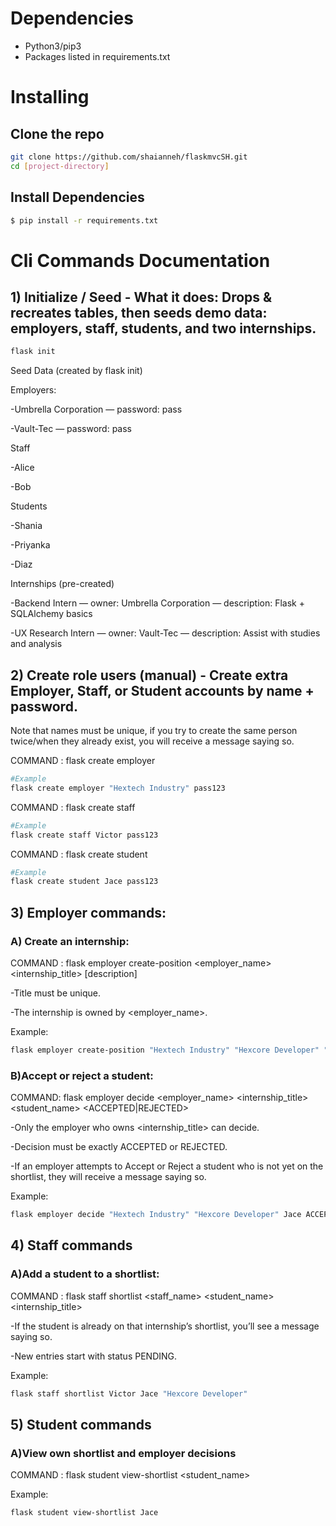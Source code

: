 
# Dependencies
* Python3/pip3
* Packages listed in requirements.txt

# Installing 

## Clone the repo

```bash
git clone https://github.com/shaianneh/flaskmvcSH.git
cd [project-directory]
```
## Install Dependencies

```bash
$ pip install -r requirements.txt
```

# Cli Commands Documentation 

## 1) Initialize / Seed - What it does: Drops & recreates tables, then seeds demo data: employers, staff, students, and two internships.

```bash
flask init
```
Seed Data (created by flask init)

Employers:

-Umbrella Corporation — password: pass

-Vault-Tec — password: pass

Staff

-Alice

-Bob 

Students

-Shania 

-Priyanka 

-Diaz 

Internships (pre-created)

-Backend Intern — owner: Umbrella Corporation — description: Flask + SQLAlchemy basics

-UX Research Intern — owner: Vault-Tec — description: Assist with studies and analysis

## 2) Create role users (manual) - Create extra Employer, Staff, or Student accounts by name + password.

Note that names must be unique, if you try to create the same person twice/when they already exist, you will receive a message saying so. 

COMMAND : flask create employer <name> <password> 
 
```bash
#Example
flask create employer "Hextech Industry" pass123
```

COMMAND : flask create staff <name> <password>

```bash
#Example
flask create staff Victor pass123
```

COMMAND : flask create student <name> <password>

```bash
#Example
flask create student Jace pass123
```
 
## 3) Employer commands: 

### A) Create an internship: 

COMMAND : flask employer create-position <employer_name> <internship_title> [description]
    
-Title must be unique.

-The internship is owned by <employer_name>.

Example:

```bash
flask employer create-position "Hextech Industry" "Hexcore Developer" "Hex-Crystal Analysis"
```

### B)Accept or reject a student:

COMMAND: flask employer decide <employer_name> <internship_title> <student_name> <ACCEPTED|REJECTED>

-Only the employer who owns <internship_title> can decide.

-Decision must be exactly ACCEPTED or REJECTED.

-If an employer attempts to Accept or Reject a student who is not yet on the shortlist, they will receive a message saying so. 

Example:

```bash
flask employer decide "Hextech Industry" "Hexcore Developer" Jace ACCEPTED
```

## 4) Staff commands

### A)Add a student to a shortlist:

COMMAND : flask staff shortlist <staff_name> <student_name> <internship_title>
    
-If the student is already on that internship’s shortlist, you’ll see a message saying so.

-New entries start with status PENDING.

Example:

```bash
flask staff shortlist Victor Jace "Hexcore Developer"
```

## 5) Student commands

### A)View own shortlist and employer decisions

COMMAND : flask student view-shortlist <student_name>
    
Example:

```bash
flask student view-shortlist Jace
```


